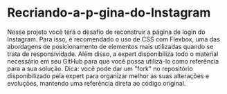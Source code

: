 # Recriando-a-p-gina-do-Instagram
Nesse projeto você terá o desafio de reconstruir a página de login do Instagram. Para isso, é recomendado o uso de CSS com Flexbox, uma das abordagens de posicionamento de elementos mais utilizadas quando se trata de responsividade. Além disso, a expert disponibiliza todo o material necessário em seu GitHub para que você possa utilizá-lo como referência para a sua solução.  Dica: você pode dar um "fork" no repositório disponibilizado pela expert para organizar melhor as suas alterações e evoluções, mantendo uma referência direta ao código original.
